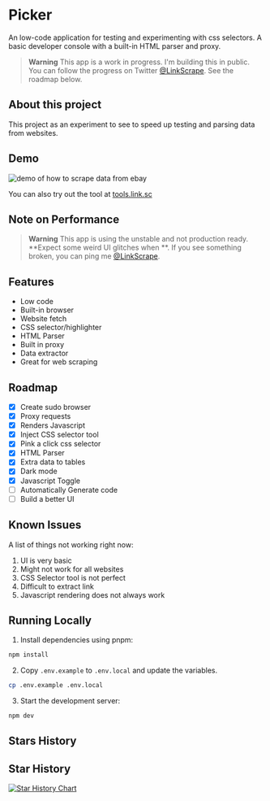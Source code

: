 # Picker

An low-code application for testing and experimenting with css selectors. A basic developer console with a built-in HTML parser and proxy.

> **Warning**
> This app is a work in progress. I'm building this in public. You can follow the progress on Twitter [@LinkScrape](https://twitter.com/LinkScrape). 
> See the roadmap below.

## About this project

This project as an experiment to see to speed up testing and parsing data from websites.

## Demo

![demo of how to scrape data from ebay](images/demo.gif)

You can also try out the tool at [tools.link.sc](https://tools.link.sc)

## Note on Performance

> **Warning**
> This app is using the unstable and not production ready.
> **Expect some weird UI glitches when **.
> If you see something broken, you can ping me [@LinkScrape](https://twitter.com/LinkScrape).


## Features

- Low code
- Built-in browser
- Website fetch
- CSS selector/highlighter
- HTML Parser
- Built in proxy
- Data extractor
- Great for web scraping

## Roadmap

- [x] Create sudo browser
- [x] Proxy requests
- [x] Renders Javascript
- [x] Inject CSS selector tool
- [x] Pink a click css selector
- [x] HTML Parser
- [x] Extra data to tables
- [x] Dark mode
- [x] Javascript Toggle
- [ ] Automatically Generate code
- [ ] Build a better UI

## Known Issues

A list of things not working right now:

1. UI is very basic
2. Might not work for all websites
3. CSS Selector tool is not perfect
4. Difficult to extract link
5. Javascript rendering does not always work

## Running Locally

1. Install dependencies using pnpm:

```sh
npm install
```

2. Copy `.env.example` to `.env.local` and update the variables.

```sh
cp .env.example .env.local
```

3. Start the development server:

```sh
npm dev
```

## Stars History

## Star History

[![Star History Chart](https://api.star-history.com/svg?repos=getlinksc/css-selector-tool&type=Date)](https://star-history.com/#getlinksc/css-selector-tool&Date)